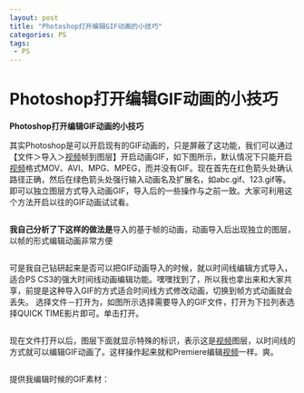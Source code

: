 ```yaml
---
layout: post
title: "Photoshop打开编辑GIF动画的小技巧"
categories: PS
tags: 
 - PS
--- 
```


# Photoshop打开编辑GIF动画的小技巧

**Photoshop****打开编辑****GIF****动画的小技巧******

其实Photoshop是可以开启现有的GIF动画的，只是屏蔽了这功能，我们可以通过【文件＞导入＞[视频](http://www.jzxue.com/html/video/)帧到图层】开启动画GIF，如下图所示，默认情况下只能开启[视频](http://www.jzxue.com/html/video/)格式MOV、AVI、MPG、MPEG，而并没有GIF。现在首先在红色箭头处确认路径正确，然后在绿色箭头处强行输入动画名及扩展名，如abc.gif、123.gif等。即可以独立图层方式导入动画GIF，导入后的一些操作与之前一致。大家可利用这个方法开启以往的GIF动画试试看。

![]()

**我自己分析了下这样的做法是**导入的基于帧的动画，动画导入后出现独立的图层，以帧的形式编辑动画非常方便

![]()

可是我自己钻研起来是否可以把GIF动画导入的时候，就以时间线编辑方式导入，适合PS CS3的强大时间线动画编辑功能。嘿嘿找到了，所以我也拿出来和大家共享，前提是这种导入GIF的方式适合时间线方式修改动画，切换到帧方式动画就会丢失。
选择文件－打开为，如图所示选择需要导入的GIF文件，打开为下拉列表选择QUICK TIME影片即可。单击打开。

![]()

现在文件打开以后，图层下面就显示特殊的标识，表示这是[视频](http://www.jzxue.com/html/video/)图层，以时间线的方式就可以编辑GIF动画了。这样操作起来就和Premiere编辑[视频](http://www.jzxue.com/html/video/)一样。爽。

![]()

提供我编辑时候的GIF素材：

![]()

 
